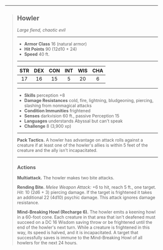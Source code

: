 ***
> ## Howler
> *Large fiend, chaotic evil*
> 
> ***
> 
> - **Armor Class** 16 (natural armor)
> - **Hit Points** 90 (12d10 + 24)
> - **Speed** 40 ft.
> 
> ***
> 
> |STR|DEX|CON|INT|WIS|CHA|
> |:---:|:---:|:---:|:---:|:---:|:---:|
> |17|16|15|5|20|6|
> 
> ***
> 
> - **Skills** perception +8
> - **Damage Resistances** cold, fire, lightning, bludgeoning, piercing, slashing from nonmagical attacks
> - **Condition Immunities** frightened
> - **Senses** darkvision 60 ft., passive Perception 15
> - **Languages** understands Abyssal but can't speak
> - **Challenge** 8 (3,900 xp)
> 
> ***
> 
> **Pack Tactics.** A howler has advantage on attack rolls against a creature if at least one of the howler's allies is within 5 feet of the creature and the ally isn't incapacitated.
> 
> ***
> 
> ### Actions
> **Multiattack.** The howler makes two bite attacks.
> 
> **Rending Bite.** *Melee Weapon Attack:* +6 to hit, reach 5 ft., one target. *Hit:* 10 (2d6 + 3) piercing damage. If the target is frightened it takes an additional 22 (4d10) psychic damage. This attack ignores damage resistance.
> 
> **Mind-Breaking Howl (Recharge 6).** The howler emits a keening howl in a 60-foot cone. Each creature in that area that isn't deafened must succeed on a DC 16 Wisdom saving throw or be frightened until the end of the howler's next turn. While a creature is frightened in this way, its speed is halved, and it is incapacitated. A target that successfully saves is immune to the Mind-Breaking Howl of all howlers for the next 24 hours.